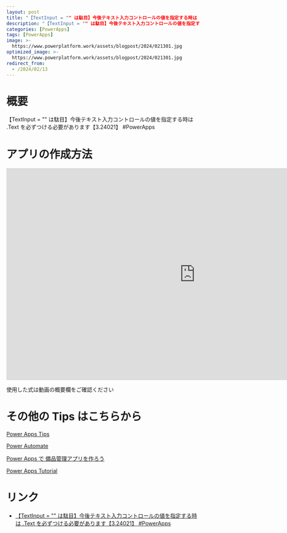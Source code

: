 ```yaml
---
layout: post
title: "【TextInput = "" は駄目】今後テキスト入力コントロールの値を指定する時は .Text を必ずつける必要があります【3.24021】 #PowerApps"
description: "【TextInput = "" は駄目】今後テキスト入力コントロールの値を指定する時は .Text を必ずつける必要があります【3.24021】 #PowerAppsを動画で分かりやすく解説"
categories: [PowerApps]
tags: [PowerApps]
image: >-
  https://www.powerplatform.work/assets/blogpost/2024/021301.jpg
optimized_image: >-
  https://www.powerplatform.work/assets/blogpost/2024/021301.jpg
redirect_from:
  - /2024/02/13
---
```



#  概要

【TextInput = "" は駄目】今後テキスト入力コントロールの値を指定する時は .Text を必ずつける必要があります【3.24021】 #PowerApps


# アプリの作成方法

<iframe width="983" height="553" src="https://www.youtube.com/embed/TxPkaZypmTA" title="YouTube video player" frameborder="0" allow="accelerometer; autoplay; clipboard-write; encrypted-media; gyroscope; picture-in-picture" allowfullscreen></iframe>


使用した式は動画の概要欄をご確認ください


# その他の Tips はこちらから

[Power Apps Tips](https://www.youtube.com/watch?v=VrAQf3JQ7yM&list=PLVhFi1fb3DqakSLVMn22DDcySXh9jtzi- )


[Power Automate](https://www.youtube.com/watch?v=-YnJYT0ASEM&list=PLVhFi1fb3Dqbzic6GieqnLFgD3aTj-eHA)


[Power Apps で 備品管理アプリを作ろう](https://www.youtube.com/playlist?list=PLVhFi1fb3DqZM3HKb8Hea6XEL96990Fyn)


[Power Apps Tutorial](https://www.youtube.com/playlist?list=PLVhFi1fb3DqalxpL974VvAJvV4iWoSbe_)


# リンク


- [【TextInput = "" は駄目】今後テキスト入力コントロールの値を指定する時は .Text を必ずつける必要があります【3.24021】 #PowerApps](https://www.youtube.com/watch?v=TxPkaZypmTA)


